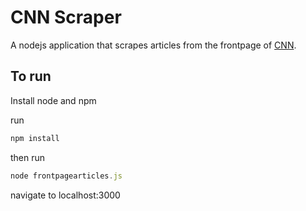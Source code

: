 CNN Scraper
===========
A nodejs application that scrapes articles from the frontpage of [CNN].

To run
------
Install node and npm

run
```javascript
npm install
```

then run
```javascript
node frontpagearticles.js
```

navigate to localhost:3000

[CNN]: http://www.cnn.com
